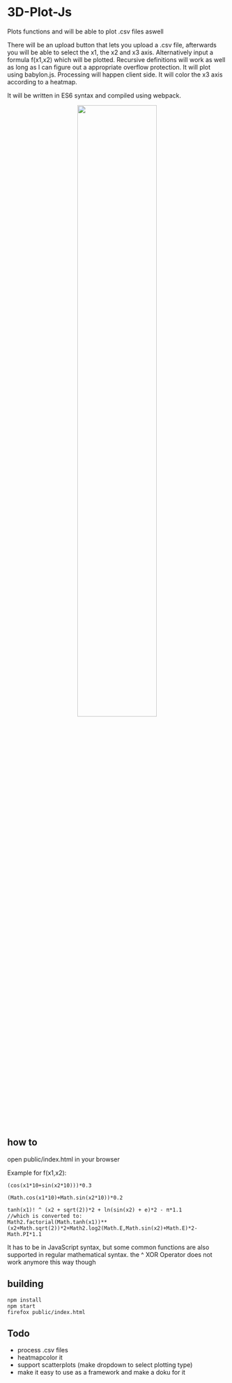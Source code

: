 # 3D-Plot-Js

Plots functions and will be able to plot .csv files aswell

There will be an upload button that lets you upload a .csv file, afterwards you will be able to select the x1, the x2 and x3 axis. Alternatively input a formula f(x1,x2) which will be plotted. Recursive definitions will work as well as long as I can figure out a appropriate overflow protection. It will plot using babylon.js. Processing will happen client side. It will color the x3 axis according to a heatmap.

It will be written in ES6 syntax and compiled using webpack.

<p align="center">
  <img width="60%" src="https://raw.githubusercontent.com/sezanzeb/3D-Plot-Js/master/screenshot.png"/>
</p>

## how to

open public/index.html in your browser

Example for f(x1,x2):

    (cos(x1*10+sin(x2*10)))*0.3

    (Math.cos(x1*10)+Math.sin(x2*10))*0.2

    tanh(x1)! ^ (x2 + sqrt(2))*2 + ln(sin(x2) + e)*2 - π*1.1
    //which is converted to:
    Math2.factorial(Math.tanh(x1))**(x2+Math.sqrt(2))*2+Math2.log2(Math.E,Math.sin(x2)+Math.E)*2-Math.PI*1.1

It has to be in JavaScript syntax, but some common functions are also supported in regular mathematical syntax. the ^ XOR Operator does not work anymore this way though

## building

    npm install
    npm start
    firefox public/index.html


## Todo

- process .csv files
- heatmapcolor it
- support scatterplots (make dropdown to select plotting type)
- make it easy to use as a framework and make a doku for it
